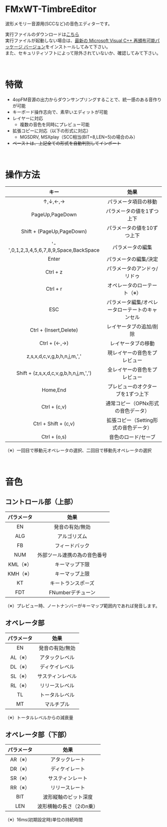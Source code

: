# FMxWT-TimbreEditor
波形メモリー音源用(SCCなど)の音色エディターです。  

実行ファイルのダウンロードは[こちら](https://github.com/DM-88mkII/FMxWT-TimbreEditor/blob/main/FMxWT-TimbreEditor/x64/Release/FMxWT-TimbreEditor.exe)  
実行ファイルが起動しない場合は、[最新の Microsoft Visual C++ 再頒布可能パッケージ バージョン](https://learn.microsoft.com/ja-jp/cpp/windows/latest-supported-vc-redist?view=msvc-170#latest-microsoft-visual-c-redistributable-version)をインストールしてみて下さい。  
また、セキュリティソフトによって除外されていないか、確認してみて下さい。

<br>

# 特徴
* 4opFM音源の出力からダウンサンプリングすることで、統一感のある音作りが可能
* キーボード操作志向で、素早いエディットが可能
* レイヤーに対応
  * 複数の音色を同時にプレビュー可能
* 拡張コピーに対応（以下の形式に対応）
  * MGSDRV, MSXplay（SCC相当(BIT=8,LEN=5)の場合のみ）
* ~~ペーストは、上記全ての形式を自動判別してインポート~~

<br>

# 操作方法
|キー|効果|
|:-:|:-:|
|↑,↓,←,→|パラメータ項目の移動|
|PageUp,PageDown|パラメータの値を1ずつ上下|
|Shift + (PageUp,PageDown)|パラメータの値を10ずつ上下|
|'-',0,1,2,3,4,5,6,7,8,9,Space,BackSpace|パラメータの編集|
|Enter|パラメータの編集/決定|
|Ctrl + z|パラメータのアンドゥ/リドゥ|
|Ctrl + r|オペレータのローテート（※）|
|ESC|パラメータ編集/オペレータローテートのキャンセル|
|Ctrl + (Insert,Delete)|レイヤータブの追加/削除|
|Ctrl + (←,→)|レイヤータブの移動|
|z,s,x,d,c,v,g,b,h,n,j,m,','|現レイヤーの音色をプレビュー|
|Shift + (z,s,x,d,c,v,g,b,h,n,j,m,',')|全レイヤーの音色をプレビュー|
|Home,End|プレビューのオクターブを1ずつ上下|
|Ctrl + (c,v)|通常コピー（OPNx形式の音色データ）|
|Ctrl + Shift + (c,v)|拡張コピー（Setting形式の音色データ）|
|Ctrl + (o,s)|音色のロード/セーブ|

（※）一回目で移動元オペレータの選択、二回目で移動先オペレータの選択

<br>

# 音色
## コントロール部（上部）
|パラメータ|効果|
|:-:|:-:|
|EN|発音の有効/無効|
|ALG|アルゴリズム|
|FB|フィードバック|
|NUM|外部ツール連携の為の音色番号|
|KML（※）|キーマップ下限|
|KMH（※）|キーマップ上限|
|KT|キートランスポーズ|
|FDT|FNumberデチューン|

（※）プレビュー時、ノートナンバーがキーマップ範囲内であれば発音します。

## オペレータ部
|パラメータ|効果|
|:-:|:-:|
|EN|発音の有効/無効|
|AL（※）|アタックレベル|
|DL（※）|ディケイレベル|
|SL（※）|サスティンレベル|
|RL（※）|リリースレベル|
|TL|トータルレベル|
|MT|マルチプル|

（※）トータルレベルからの減衰量  

## オペレータ部（下部）
|パラメータ|効果|
|:-:|:-:|
|AR（※）|アタックレート|
|DR（※）|ディケイレート|
|SR（※）|サスティンレート|
|RR（※）|リリースレート|
|BIT|波形縦軸のビット深度|
|LEN|波形横軸の長さ（2のn乗）|

（※）16ms(初期設定時)単位の持続時間  
